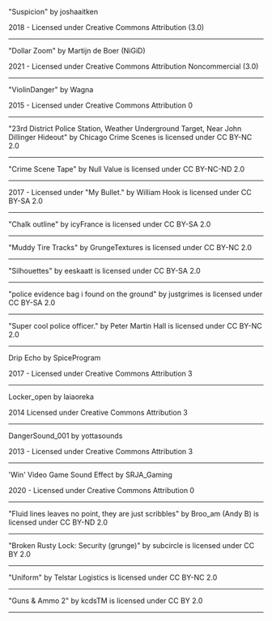 "Suspicion"
by joshaaitken

2018 - Licensed under
Creative Commons
Attribution (3.0)

---

"Dollar Zoom"
by Martijn de Boer (NiGiD)

2021 - Licensed under
Creative Commons
Attribution Noncommercial (3.0)

---

"ViolinDanger"
by Wagna

2015 - Licensed under
Creative Commons
Attribution 0

---

"23rd District Police Station, Weather Underground Target, Near John Dillinger Hideout" by Chicago Crime Scenes is licensed under CC BY-NC 2.0

---

"Crime Scene Tape" by Null Value is licensed under CC BY-NC-ND 2.0

---

2017 - Licensed under
"My Bullet." by William Hook is licensed under CC BY-SA 2.0

---

"Chalk outline" by icyFrance is licensed under CC BY-SA 2.0

---

"Muddy Tire Tracks" by GrungeTextures is licensed under CC BY-NC 2.0

---

"Silhouettes" by eeskaatt is licensed under CC BY-SA 2.0

---

"police evidence bag i found on the ground" by justgrimes is licensed under CC BY-SA 2.0

---

"Super cool police officer." by Peter Martin Hall is licensed under CC BY-NC 2.0

---

Drip Echo
by SpiceProgram

2017 - Licensed under
Creative Commons
Attribution 3

---

 Locker_open
 by laiaoreka
 
2014  Licensed under
Creative Commons
Attribution 3

---

DangerSound_001
by yottasounds

2013 - Licensed under
Creative Commons
Attribution 3

---

'Win' Video Game Sound Effect
by SRJA_Gaming

2020 - Licensed under
Creative Commons
Attribution 0

---

"Fluid lines leaves no point, they are just scribbles" by Broo_am (Andy B) is licensed under CC BY-ND 2.0

---

"Broken Rusty Lock: Security (grunge)" by subcircle is licensed under CC BY 2.0

---

"Uniform" by Telstar Logistics is licensed under CC BY-NC 2.0

---

"Guns & Ammo 2" by kcdsTM is licensed under CC BY 2.0

---
